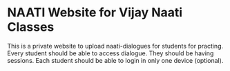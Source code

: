  # NAATI Website for Vijay Naati Classes
 This is a private website to upload naati-dialogues for students for practing.
 Every student should be able to access dialogue.
 They should be having sessions.
 Each student should be able to login in only one device (optional).
